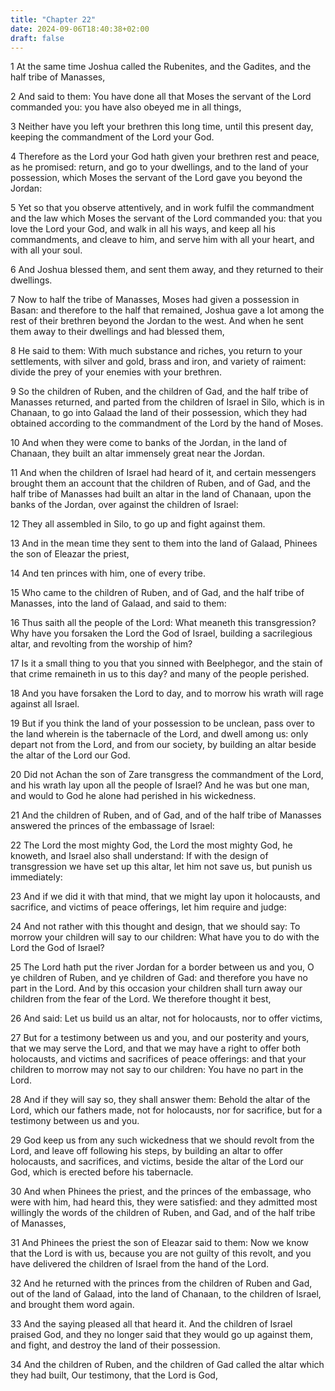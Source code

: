 ```yaml
---
title: "Chapter 22"
date: 2024-09-06T18:40:38+02:00
draft: false
---
```




1 At the same time Joshua called the Rubenites, and the Gadites, and the half tribe of Manasses,

2 And said to them: You have done all that Moses the servant of the Lord commanded you: you have also obeyed me in all things,

3 Neither have you left your brethren this long time, until this present day, keeping the commandment of the Lord your God.

4 Therefore as the Lord your God hath given your brethren rest and peace, as he promised: return, and go to your dwellings, and to the land of your possession, which Moses the servant of the Lord gave you beyond the Jordan:

5 Yet so that you observe attentively, and in work fulfil the commandment and the law which Moses the servant of the Lord commanded you: that you love the Lord your God, and walk in all his ways, and keep all his commandments, and cleave to him, and serve him with all your heart, and with all your soul.

6 And Joshua blessed them, and sent them away, and they returned to their dwellings.

7 Now to half the tribe of Manasses, Moses had given a possession in Basan: and therefore to the half that remained, Joshua gave a lot among the rest of their brethren beyond the Jordan to the west. And when he sent them away to their dwellings and had blessed them,

8 He said to them: With much substance and riches, you return to your settlements, with silver and gold, brass and iron, and variety of raiment: divide the prey of your enemies with your brethren.

9 So the children of Ruben, and the children of Gad, and the half tribe of Manasses returned, and parted from the children of Israel in Silo, which is in Chanaan, to go into Galaad the land of their possession, which they had obtained according to the commandment of the Lord by the hand of Moses.

10 And when they were come to banks of the Jordan, in the land of Chanaan, they built an altar immensely great near the Jordan.

11 And when the children of Israel had heard of it, and certain messengers brought them an account that the children of Ruben, and of Gad, and the half tribe of Manasses had built an altar in the land of Chanaan, upon the banks of the Jordan, over against the children of Israel:

12 They all assembled in Silo, to go up and fight against them.

13 And in the mean time they sent to them into the land of Galaad, Phinees the son of Eleazar the priest,

14 And ten princes with him, one of every tribe.

15 Who came to the children of Ruben, and of Gad, and the half tribe of Manasses, into the land of Galaad, and said to them:

16 Thus saith all the people of the Lord: What meaneth this transgression? Why have you forsaken the Lord the God of Israel, building a sacrilegious altar, and revolting from the worship of him?

17 Is it a small thing to you that you sinned with Beelphegor, and the stain of that crime remaineth in us to this day? and many of the people perished.

18 And you have forsaken the Lord to day, and to morrow his wrath will rage against all Israel.

19 But if you think the land of your possession to be unclean, pass over to the land wherein is the tabernacle of the Lord, and dwell among us: only depart not from the Lord, and from our society, by building an altar beside the altar of the Lord our God.

20 Did not Achan the son of Zare transgress the commandment of the Lord, and his wrath lay upon all the people of Israel? And he was but one man, and would to God he alone had perished in his wickedness.

21 And the children of Ruben, and of Gad, and of the half tribe of Manasses answered the princes of the embassage of Israel:

22 The Lord the most mighty God, the Lord the most mighty God, he knoweth, and Israel also shall understand: If with the design of transgression we have set up this altar, let him not save us, but punish us immediately:

23 And if we did it with that mind, that we might lay upon it holocausts, and sacrifice, and victims of peace offerings, let him require and judge:

24 And not rather with this thought and design, that we should say: To morrow your children will say to our children: What have you to do with the Lord the God of Israel?

25 The Lord hath put the river Jordan for a border between us and you, O ye children of Ruben, and ye children of Gad: and therefore you have no part in the Lord. And by this occasion your children shall turn away our children from the fear of the Lord. We therefore thought it best,

26 And said: Let us build us an altar, not for holocausts, nor to offer victims,

27 But for a testimony between us and you, and our posterity and yours, that we may serve the Lord, and that we may have a right to offer both holocausts, and victims and sacrifices of peace offerings: and that your children to morrow may not say to our children: You have no part in the Lord.

28 And if they will say so, they shall answer them: Behold the altar of the Lord, which our fathers made, not for holocausts, nor for sacrifice, but for a testimony between us and you.

29 God keep us from any such wickedness that we should revolt from the Lord, and leave off following his steps, by building an altar to offer holocausts, and sacrifices, and victims, beside the altar of the Lord our God, which is erected before his tabernacle.

30 And when Phinees the priest, and the princes of the embassage, who were with him, had heard this, they were satisfied: and they admitted most willingly the words of the children of Ruben, and Gad, and of the half tribe of Manasses,

31 And Phinees the priest the son of Eleazar said to them: Now we know that the Lord is with us, because you are not guilty of this revolt, and you have delivered the children of Israel from the hand of the Lord.

32 And he returned with the princes from the children of Ruben and Gad, out of the land of Galaad, into the land of Chanaan, to the children of Israel, and brought them word again.

33 And the saying pleased all that heard it. And the children of Israel praised God, and they no longer said that they would go up against them, and fight, and destroy the land of their possession.

34 And the children of Ruben, and the children of Gad called the altar which they had built, Our testimony, that the Lord is God,

